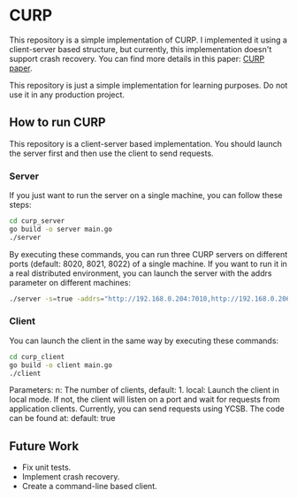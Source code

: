 # CURP
This repository is a simple implementation of CURP. I implemented it using a client-server based structure, but currently, this implementation doesn't support crash recovery. You can find more details in this paper: [CURP paper](https://www.usenix.org/system/files/nsdi19-park.pdf).

This repository is just a simple implementation for learning purposes. Do not use it in any production project.

## How to run CURP
This repository is a client-server based implementation. You should launch the server first and then use the client to send requests.
### Server
If you just want to run the server on a single machine, you can follow these steps:
```bash
cd curp_server
go build -o server main.go
./server
```

By executing these commands, you can run three CURP servers on different ports (default: 8020, 8021, 8022) of a single machine.
If you want to run it in a real distributed environment, you can launch the server with the addrs parameter on different machines:
```bash
./server -s=true -addrs="http://192.168.0.204:7010,http://192.168.0.206:7010,http://192.168.0.203:7010" -id=0
```

### Client
You can launch the client in the same way by executing these commands:
```bash
cd curp_client
go build -o client main.go
./client
```
Parameters:
n: The number of clients, default: 1.
local: Launch the client in local mode. If not, the client will listen on a port and wait for requests from application clients. Currently, you can send requests using YCSB. The code can be found at:[](https://github.com/Fischer0522/go-ycsb) default: true

## Future Work
- Fix unit tests.
- Implement crash recovery.
- Create a command-line based client.
